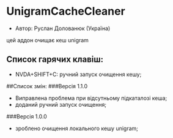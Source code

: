 # UnigramCacheCleaner

* Автор: Руслан Долованюк (Україна)

цей аддон очищає кеш unigram

## Список гарячих клавіш:
* NVDA+SHIFT+C: ручний запуск очищення кешу;

##Список змін:
###Версія 1.1.0
* Виправлена ​​проблема при відсутньому підкаталозі кеша;
* доданий ручний запуск очищення;

###Версія 1.0.0
* зроблено очищення локального кешу unigram;
